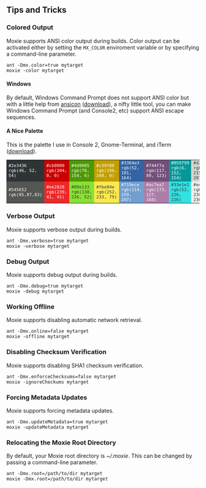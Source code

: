 ## Tips and Tricks


### Colored Output

Moxie supports ANSI color output during builds.  Color output can be activated either by setting the `MX_COLOR` enviroment variable or by specifying a command-line parameter.

    ant -Dmx.color=true mytarget
    moxie -color mytarget

#### Windows

By default, Windows Command Prompt does not support ANSI color but with a little help from [ansicon](https://github.com/adoxa/ansicon) ([download](ansi151.zip)), a nifty little tool, you can make Windows Command Prompt (and Console2, etc) support ANSI escape sequences.

#### A Nice Palette

This is the palette I use in Console 2, Gnome-Terminal, and iTerm ([download](moxie.itermcolors)).

<table style="font-size:0.8em;font-family:monospace">
<tr>
<td class="span2" style="background-color:#2e3436;color:white">#2e3436<br/>rgb(46, 52, 54)</td>
<td class="span2" style="background-color:#cb0000;color:white">#cb0000<br/>rgb(204, 0, 0)</td>
<td class="span2" style="background-color:#4d9905;color:white">#4d9905<br/>rgb(78, 154, 6)</td>
<td class="span2" style="background-color:#c39f00;color:white">#c39f00<br/>rgb(196, 160, 0)</td>
<td class="span2" style="background-color:#3364a3;color:white">#3364a3<br/>rgb(52, 101, 164)</td>
<td class="span2" style="background-color:#744f7a;color:white">#744f7a<br/>rgb(117, 80, 123)</td>
<td class="span2" style="background-color:#059799;color:white">#059799<br/>rgb(6, 152, 154)</td>
<td class="span2" style="background-color:#d2d6ce;color:#2e3436">#d2d6ce<br/>rgb(211, 215, 207)</td>
</tr>
<tr>
<td class="span1" style="background-color:#545652;color:white">#545652<br/>rgb(85,87,83)</td>
<td class="span1" style="background-color:#ee2828;color:white">#ee2828<br/>rgb(239, 41, 41)</td>
<td class="span1" style="background-color:#89e133;color:#2e3436">#89e133<br/>rgb(138, 226, 52)</td>
<td class="span1" style="background-color:#fbe84e;color:#2e3436">#fbe84e<br/>rgb(252, 233, 79)</td>
<td class="span1" style="background-color:#719ece;color:white">#719ece<br/>rgb(114, 159, 207)</td>
<td class="span1" style="background-color:#ac7ea7;color:white">#ac7ea7<br/>rgb(173, 127, 168)</td>
<td class="span1" style="background-color:#33e1e1;color:#2e3436">#33e1e1<br/>rgb(52, 226, 226)</td>
<td class="span1" style="background-color:#ededeb;color:#2e3436">#ededeb<br/>rgb(238, 238, 236)</td>
</tr>
</table>

### Verbose Output

Moxie supports verbose output during builds.

    ant -Dmx.verbose=true mytarget
    moxie -verbose mytarget

### Debug Output

Moxie supports debug output during builds.

    ant -Dmx.debug=true mytarget
    moxie -debug mytarget

### Working Offline

Moxie supports disabling automatic network retrieval.

    ant -Dmx.online=false mytarget
    moxie -offline mytarget

### Disabling Checksum Verification

Moxie supports disabling SHA1 checksum verification.

    ant -Dmx.enforceChecksums=false mytarget
    moxie -ignoreCheckums mytarget

### Forcing Metadata Updates

Moxie supports forcing metadata updates.

    ant -Dmx.updateMetadata=true mytarget
    moxie -updateMetadata mytarget

### Relocating the Moxie Root Directory

By default, your Moxie root directory is *~/.moxie*.  This can be changed by passing a command-line parameter.

    ant -Dmx.root=/path/to/dir mytarget
    moxie -Dmx.root=/path/to/dir mytarget